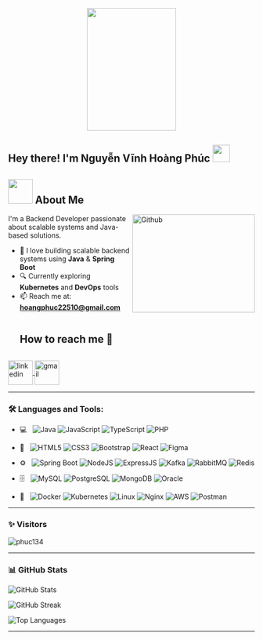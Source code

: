 <div align="center">
  <img src="https://github.com/Mo-Alsehli/Mo-Alsehli/assets/98949843/7b841857-16fb-422d-9297-be42e3eaf3a9" height="250px" width="60%"/>
</div>

<h2> Hey there! I'm Nguyễn Vĩnh Hoàng Phúc <img src="https://media.giphy.com/media/hvRJCLFzcasrR4ia7z/giphy.gif" width="35"> </h2>

## <picture><img src="https://github.com/7oSkaaa/7oSkaaa/blob/main/Images/about_me.gif?raw=true" width="50px"></picture> About Me

<img align="right" width="250px" height="200px" alt="Github" src="https://github.com/Mo-Alsehli/Mo-Alsehli/assets/98949843/92f233e8-fd56-4521-bc8e-b48fe669209a" />

I'm a Backend Developer passionate about scalable systems and Java-based solutions.

- 💬 I love building scalable backend systems using <strong>Java</strong> & <strong>Spring Boot</strong>
- 🔍 Currently exploring <strong>Kubernetes</strong> and <strong>DevOps</strong> tools
- 📫 Reach me at: <strong>hoangphuc22510@gmail.com</strong>

<div id="user-content-toc">
  <ul align="left">
    <summary><h2 style="display: inline-block">How to reach me 🤝</h2></summary>
  </ul>
  <p align="left">
    <a href="https://www.linkedin.com/in/phuc-nguyen-06415324a/" target="blank">
      <img align="center" src="https://user-images.githubusercontent.com/88904952/234979284-68c11d7f-1acc-4f0c-ac78-044e1037d7b0.png" alt="linkedin" height="50" width="50" />
    </a>
    <a href="mailto:hoangphuc22510@gmail.com" target="blank">
      <img align="center" src="https://github.com/Mo-Alsehli/Mo-Alsehli/assets/98949843/6d935082-a6bb-4f5d-be13-87b821d8421c" alt="gmail" height="50" width="50"  />
    </a>
  </p>
</div>

---

<h3>🛠️ Languages and Tools:</h3>

- 💻 &nbsp;
  ![Java](https://img.shields.io/badge/-Java-333333?style=flat&logo=java)
  ![JavaScript](https://img.shields.io/badge/-JavaScript-333333?style=flat&logo=javascript)
  ![TypeScript](https://img.shields.io/badge/-TypeScript-333333?style=flat&logo=typescript)
  ![PHP](https://img.shields.io/badge/-PHP-333333?style=flat&logo=php)

- 🎨 &nbsp;
  ![HTML5](https://img.shields.io/badge/-HTML5-333333?style=flat&logo=html5)
  ![CSS3](https://img.shields.io/badge/-CSS3-333333?style=flat&logo=css3)
  ![Bootstrap](https://img.shields.io/badge/-Bootstrap-333333?style=flat&logo=bootstrap)
  ![React](https://img.shields.io/badge/-React-333333?style=flat&logo=react)
  ![Figma](https://img.shields.io/badge/-Figma-333333?style=flat&logo=figma)

- ⚙️ &nbsp;
  ![Spring Boot](https://img.shields.io/badge/-Spring%20Boot-333333?style=flat&logo=spring)
  ![NodeJS](https://img.shields.io/badge/-NodeJS-333333?style=flat&logo=node.js)
  ![ExpressJS](https://img.shields.io/badge/-Express-333333?style=flat&logo=express)
  ![Kafka](https://img.shields.io/badge/-Kafka-333333?style=flat&logo=apachekafka)
  ![RabbitMQ](https://img.shields.io/badge/-RabbitMQ-333333?style=flat&logo=rabbitmq)
  ![Redis](https://img.shields.io/badge/-Redis-333333?style=flat&logo=redis)

- 🗄️ &nbsp;
  ![MySQL](https://img.shields.io/badge/-MySQL-333333?style=flat&logo=mysql)
  ![PostgreSQL](https://img.shields.io/badge/-PostgreSQL-333333?style=flat&logo=postgresql)
  ![MongoDB](https://img.shields.io/badge/-MongoDB-333333?style=flat&logo=mongodb)
  ![Oracle](https://img.shields.io/badge/-Oracle-333333?style=flat&logo=oracle)

- 🔧 &nbsp;
  ![Docker](https://img.shields.io/badge/-Docker-333333?style=flat&logo=docker)
  ![Kubernetes](https://img.shields.io/badge/-Kubernetes-333333?style=flat&logo=kubernetes)
  ![Linux](https://img.shields.io/badge/-Linux-333333?style=flat&logo=linux)
  ![Nginx](https://img.shields.io/badge/-Nginx-333333?style=flat&logo=nginx)
  ![AWS](https://img.shields.io/badge/-AWS-333333?style=flat&logo=amazonaws)
  ![Postman](https://img.shields.io/badge/-Postman-333333?style=flat&logo=postman)

---

### ✨ Visitors

<p align="left"> <img src="https://komarev.com/ghpvc/?username=phuc134" alt="phuc134" /> </p>

---

### 📊 GitHub Stats

<p>
  <img src="https://github-readme-stats.vercel.app/api?username=phuc134&show_icons=true&theme=default&locale=en" alt="GitHub Stats" />
</p>
<p>
  <img src="https://github-readme-streak-stats.herokuapp.com/?user=phuc134" alt="GitHub Streak" />
</p>
<p>
  <img src="https://github-readme-stats.vercel.app/api/top-langs/?username=phuc134&layout=compact" alt="Top Languages" />
</p>

---
